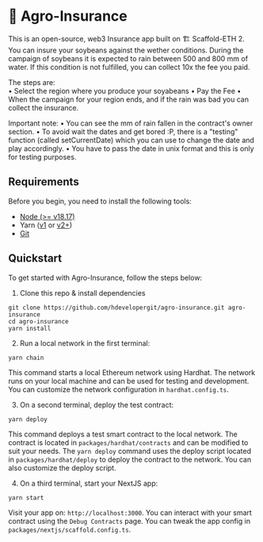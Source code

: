 # 🔅 Agro-Insurance

This is an open-source, web3 Insurance app built on 🏗 Scaffold-ETH 2. You can insure your soybeans against the wether conditions. During the campaign of soybeans it is expected to rain between 500 and 800 mm of water. If this condition is not fulfilled, you can collect 10x the fee you paid.

The steps are:<br/>
• Select the region where you produce your soyabeans
• Pay the Fee
• When the campaign for your region ends, and if the rain was bad you can collect the insurance.

Important note:
• You can see the mm of rain fallen in the contract's owner section.
• To avoid wait the dates and get bored :P, there is a "testing" function (called setCurrentDate) which you can use to change the date and play accordingly.
• You have to pass the date in unix format and this is only for testing purposes.

## Requirements

Before you begin, you need to install the following tools:

- [Node (>= v18.17)](https://nodejs.org/en/download/)
- Yarn ([v1](https://classic.yarnpkg.com/en/docs/install/) or [v2+](https://yarnpkg.com/getting-started/install))
- [Git](https://git-scm.com/downloads)

## Quickstart

To get started with Agro-Insurance, follow the steps below:

1. Clone this repo & install dependencies

```
git clone https://github.com/hdevelopergit/agro-insurance.git agro-insurance
cd agro-insurance
yarn install
```

2. Run a local network in the first terminal:

```
yarn chain
```

This command starts a local Ethereum network using Hardhat. The network runs on your local machine and can be used for testing and development. You can customize the network configuration in `hardhat.config.ts`.

3. On a second terminal, deploy the test contract:

```
yarn deploy
```

This command deploys a test smart contract to the local network. The contract is located in `packages/hardhat/contracts` and can be modified to suit your needs. The `yarn deploy` command uses the deploy script located in `packages/hardhat/deploy` to deploy the contract to the network. You can also customize the deploy script.

4. On a third terminal, start your NextJS app:

```
yarn start
```

Visit your app on: `http://localhost:3000`. You can interact with your smart contract using the `Debug Contracts` page. You can tweak the app config in `packages/nextjs/scaffold.config.ts`.
